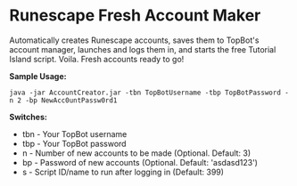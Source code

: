 Runescape Fresh Account Maker
========================
    
Automatically creates Runescape accounts, saves them to TopBot's account manager, launches and logs them in, and starts the free Tutorial Island script. Voila. Fresh accounts ready to go!

**Sample Usage:**
```
java -jar AccountCreator.jar -tbn TopBotUsername -tbp TopBotPassword -n 2 -bp NewAcc0untPassw0rd1
```

**Switches:**
- tbn - Your TopBot username
- tbp - Your TopBot password
- n - Number of new accounts to be made (Optional. Default: 3)
- bp - Password of new accounts (Optional. Default: 'asdasd123')
- s - Script ID/name to run after logging in (Default: 399)

